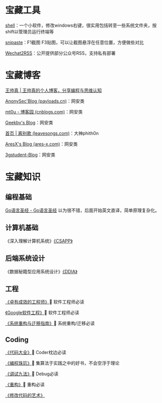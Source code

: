 # 宝藏工具
[shell](https://nilesoft.org/)：一个小软件，修改windows右键，很实用包括转至一些系统文件夹，按shift以管理员运行终端等

[snipaste](https://zh.snipaste.com/)：F1截图 F3贴图，可以让截图悬浮在任意位置，方便做些对比

[Wechat2RSS](https://wechat2rss.xlab.app/list/)：公开提供部分公众号RSS，支持私有部署




# 宝藏博客
[王帅真 | 王帅真的个人博客，分享编程与思维认知](https://blog.qizong007.top/)

[AnonySec'Blog (payloads.cn)](https://payloads.cn/)：网安类

[mt0u - 博客园 (cnblogs.com)](https://www.cnblogs.com/mt0u)：网安类

[Geekby's Blog](https://www.geekby.site/)：网安类

[首页 | 离别歌 (leavesongs.com)](https://www.leavesongs.com/)：大神phith0n

[AresX's Blog (ares-x.com)](https://ares-x.com/)：网安类

[3gstudent-Blog](https://3gstudent.github.io/)：网安类



# 宝藏知识
## 编程基础
[Go语言圣经 - Go语言圣经](https://golang-china.github.io/gopl-zh/) 以为很不错，后面开始英文直译，简单原理复杂化。

## 计算机基础
《深入理解计算机系统》[《CSAPP》](https://hansimov.gitbook.io/csapp)

## 后端系统设计
《数据秘籍型应用系统设计》[《DDIA》](https://github.com/Vonng/ddia)

## 工程
[《卓有成效的工程师》](https://book.douban.com/subject/35948443/)🌟 软件工程师必读

[《Google软件工程》](https://qiangmzsx.github.io/Software-Engineering-at-Google/#/zh-cn/Foreword)🌟 软件工程师必读

[《系统重构与迁移指南》](https://migration.ink/)🌟 系统重构/迁移必读
## Coding
[《代码大全》](https://book.douban.com/subject/1477390/)🌟 Coder枕边必读

[《编程珠玑》](https://book.douban.com/subject/3227098/)🌟 集算法于实践之中的好书，不会空浮于理论

[《调试九法》](https://book.douban.com/subject/5376270/)🌟 Debug必读

[《重构》](https://search.douban.com/book/subject_search?search_text=%E9%87%8D%E6%9E%84&cat=1001)🌟 重构必读

[《修改代码的艺术》](https://book.douban.com/subject/2248759/)

